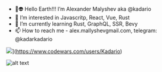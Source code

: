 - 👋👽 Hello Earth!!! I’m Alexander Malyshev aka @kadario
- 👀 I’m interested in Javascritp, React, Vue, Rust
- 🌱 I’m currently learning Rust, GraphQL, SSR, Bevy
- 📫 How to reach me - alex.mallyshevgmail.com, telegram: @kadarkadario


<!---
Kadario is a ✨ special ✨ repository because its `README.md` (this file) appears on your GitHub profile.
You can click the Preview link to take a look at your changes.
--->

<img src="https://www.codewars.com/users/Kadario/badges/large">](https://www.codewars.com/users/Kadario)

![alt text](https://www.codewars.com/users/Kadario/badges/large)
